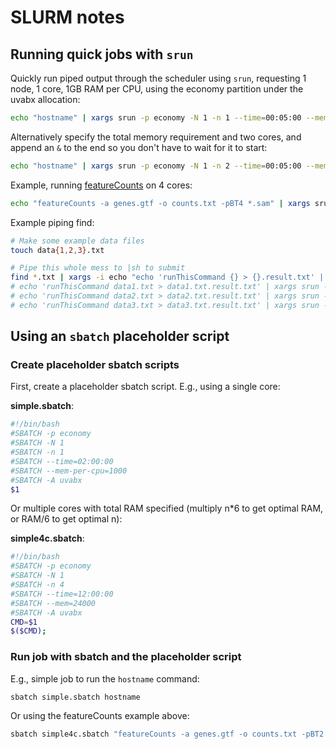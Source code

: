 # SLURM notes

## Running quick jobs with `srun`

Quickly run piped output through the scheduler using `srun`, requesting 1 node, 1 core, 1GB RAM per CPU, using the economy partition under the uvabx allocation:

```bash
echo "hostname" | xargs srun -p economy -N 1 -n 1 --time=00:05:00 --mem-per-cpu=1000 -A uvabx $1
```

Alternatively specify the total memory requirement and two cores, and append an `&` to the end so you don't have to wait for it to start:

```bash
echo "hostname" | xargs srun -p economy -N 1 -n 2 --time=00:05:00 --mem=2000 -A uvabx $1 &
```

Example, running [featureCounts](http://bioinf.wehi.edu.au/featureCounts/) on 4 cores:

```bash
echo "featureCounts -a genes.gtf -o counts.txt -pBT4 *.sam" | xargs srun -p economy -N1 -n4 --time=00:05:00 --mem-per-cpu=1000 -A uvabx $1 
```

Example piping find:

```bash
# Make some example data files
touch data{1,2,3}.txt

# Pipe this whole mess to |sh to submit
find *.txt | xargs -i echo "echo 'runThisCommand {} > {}.result.txt' | xargs srun -p economy --time=2:00:00 --mem=2000 -A uvabx $1 &"
# echo 'runThisCommand data1.txt > data1.txt.result.txt' | xargs srun -p economy --time=2:00:00 --mem=2000 -A uvabx  &
# echo 'runThisCommand data2.txt > data2.txt.result.txt' | xargs srun -p economy --time=2:00:00 --mem=2000 -A uvabx  &
# echo 'runThisCommand data3.txt > data3.txt.result.txt' | xargs srun -p economy --time=2:00:00 --mem=2000 -A uvabx  &
```

## Using an `sbatch` placeholder script

### Create placeholder sbatch scripts

First, create a placeholder sbatch script. E.g., using a single core:

**simple.sbatch**: 

```bash
#!/bin/bash
#SBATCH -p economy
#SBATCH -N 1 
#SBATCH -n 1 
#SBATCH --time=02:00:00
#SBATCH --mem-per-cpu=1000
#SBATCH -A uvabx
$1
```

Or multiple cores with total RAM specified (multiply n*6 to get optimal RAM, or RAM/6 to get optimal n):

**simple4c.sbatch**:

```bash
#!/bin/bash
#SBATCH -p economy
#SBATCH -N 1 
#SBATCH -n 4 
#SBATCH --time=12:00:00
#SBATCH --mem=24000
#SBATCH -A uvabx
CMD=$1
$($CMD);
```

### Run job with sbatch and the placeholder script

E.g., simple job to run the `hostname` command:

```bash
sbatch simple.sbatch hostname
```

Or using the featureCounts example above:

```bash
sbatch simple4c.sbatch "featureCounts -a genes.gtf -o counts.txt -pBT2 *.sam " 
```
